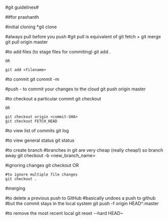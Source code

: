 #git guidelines#

##for prashanth

#initial cloning
*git clone <GIT URL>

#always pull before you push
#git pull is equivalent of git fetch + git merge
git pull origin master

#to add files (to stage files for commiting)
	git add .

	OR

	git add <filename>

#to commit 
git commit -m <commit message>

#push - to commit your changes to the cloud
git push origin master

#to checkout a particular commit 
	git checkout <commit-SHA>

	OR

	git checkout origin <commit-SHA>
	git checkout FETCH_HEAD

#to view list of commits
git log

#to view general status
git status

#to create branch
#branches in git are very cheap (really cheap!) so branch away
git checkout -b <new_branch_name>

#ignoring changes
	git checkout <file name>
	OR

	#to ignore multiple file changes
	git checkout .


#merging

#to delete a previous push to GitHub
#basically undoes a push to github
#but the commit stays in the local system
git push -f origin HEAD^:master


#to remove the most recent local
git reset --hard HEAD~


